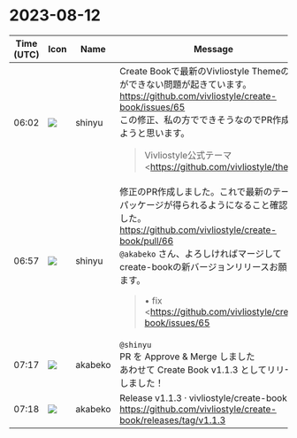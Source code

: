 # 2023-08-12

|Time (UTC)|Icon|Name|Message|
|---|---|---|---|
|06:02|![](https://avatars.slack-edge.com/2018-04-27/354445776386_e258f5ed5ba887b08668_72.jpg)|shinyu|Create Bookで最新のVivliostyle Themeの取得ができない問題が起きています。<br><https://github.com/vivliostyle/create-book/issues/65><br>この修正、私の方でできそうなのでPR作成しようと思います。<br><blockquote>Vivliostyle公式テーマ <https://github.com/vivliostyle/themes|https://github.com/vivliostyle/themes> が v1.0.0 となってので、create-book でそれら最新版のテーマ（`@vivliostyle/theme-techbook@1.0.0` など）が有効になったかテストしたところ、結果はだめでした。最新版のテーマは有効にならず、生成される vivliostyle.config.js の theme には次のように古いバージョンが設定されてました：<br><br><pre>  theme: '@vivliostyle/theme-techbook@^0.4.1',</pre><br><br>原因を調べて以下のことが分かりました。<br><br>テーマの取得は次のところで行なっている：  <br><br><https://github.com/vivliostyle/create-book/blob/7a0061a45b2c8d9b0efe794e4bc9b37ff03d7a3d/src/themes.ts#L90-L93|create-book/src/themes.ts><br><br>Lines 90 to 93 in </vivliostyle/create-book/commit/7a0061a45b2c8d9b0efe794e4bc9b37ff03d7a3d|7a0061a><br><br>ここで使われている <http://api.npms.io|api.npms.io> が最新の情報を返さない問題が起きている。  <br><https://api.npms.io/v2/search?q=keywords:vivliostyle-theme|https://api.npms.io/v2/search?q=keywords:vivliostyle-theme>  <br>で得られるテーマパッケージのバージョンが最新になっていない。<br><br>npms-apiのGitHubに次のissueが見つかりました。<br><br>• <https://github.com/npms-io/npms-api/issues/112|npms-io/npms-api#112><br><br>どうも今年の1月からapi.npms.ioに問題が起きているようです。<br><br><http://api.npms.io|api.npms.io> を使わないで <http://registry.npmjs.org|registry.npmjs.org> を使うとよさそうです：  <br><https://registry.npmjs.org/-/v1/search?text=keywords:vivliostyle-theme|https://registry.npmjs.org/-/v1/search?text=keywords:vivliostyle-theme></blockquote>|
|06:57|![](https://avatars.slack-edge.com/2018-04-27/354445776386_e258f5ed5ba887b08668_72.jpg)|shinyu|修正のPR作成しました。これで最新のテーマパッケージが得られるようになること確認しました。<br><https://github.com/vivliostyle/create-book/pull/66><br>`@akabeko` さん、よろしければマージしてcreate-bookの新バージョンリリースお願いします。<br><blockquote>• fix <https://github.com/vivliostyle/create-book/issues/65|#65></blockquote>|
|07:17|![](https://avatars.slack-edge.com/2019-05-15/624511073651_25909952cd7a069ceed2_72.png)|akabeko|`@shinyu`<br>PR を Approve &amp; Merge しました<br>あわせて Create Book v1.1.3 としてリリースしました！|
|07:18|![](https://avatars.slack-edge.com/2019-05-15/624511073651_25909952cd7a069ceed2_72.png)|akabeko|Release v1.1.3 · vivliostyle/create-book<br><https://github.com/vivliostyle/create-book/releases/tag/v1.1.3>|
